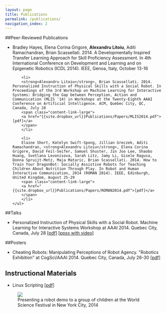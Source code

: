 ```yaml
---
layout: page
title: Publications
permalink: /publications/
navigation_index: 2
---
```


##Peer-Reviewed Publications

<div class="publications">
	<ul>
		<li>
		Bradley Hayes, Elena Corina Grigore, <strong>Alexandru Litoiu</strong>, Aditi Ramachandran, Brian Scassellati. 2014. A Developmentally Inspired Transfer Learning Approach for Skill Proficiency Assessment. In 4th International Conference on Development and Learning and on Epigenetic Robotics (ICDL 2014). IEEE, Genoa, Italy, October 13-16
		</li>

		<li>
		<strong>Alexandru Litoiu</strong>, Brian Scassellati. 2014. Personalized Instruction of Physical Skills with a Social Robot. In Proceedings of the 3rd Workshop on Machine Learning for Interactive Systems: Bridging the Gap between Perception, Action and Communication (MLIS '14) in Workshops at the Twenty-Eighth AAAI Conference on Artificial Intelligence. ACM, Quebec City, QC, Canada, July 28
		<span class="content-link-large">
		<a href="{{site.dropbox_url}}Publications/Papers/MLIS2014.pdf">[pdf]</a>
		</span>
		</li>

		<li>
		Elaine Short, Katelyn Swift-Spong, Jillian Greczek, Aditi Ramachandran, <strong>Alexandru Litoiu</strong>, Elena Corina Grigore, David Feil-Seifer, Samuel Shuster, Jin Joo Lee, Shaobo Huang, Svetlana Levonisova, Sarah Litz, Jamy Li, Gisele Ragusa, Donna Spruijt-Metz, Maja Mataric, Brian Scassellati. 2014. How to Train Your DragonBot: Socially Assistive Robots for Teaching Children About Nutrition Through Play. In Robot and Human Interactive Communication, 2014 (ROMAN 2014). IEEE, Edinburgh, United Kingdom, August 25-29
		<span class="content-link-large">
		<a href="{{site.dropbox_url}}Publications/Papers/ROMAN2014.pdf">[pdf]</a>
		</span>
		</li>
	</ul>
</div>

##Talks

<div class="publications">
	<ul>
		<li>
			Personalized Instruction of Physical Skills with a Social Robot. Machine Learning for Interactive Systems Workshop at AAAI 2014. Quebec City, Canada, July 28 
			<span class="content-link-large">
			<a href="{{site.dropbox_url}}Publications/Talks/MLIS2014/MLIS2014.pdf">[pdf]</a>
			<a href="{{site.dropbox_url}}Publications/Talks/MLIS2014/MLIS2014.ppsx">[ppsx with video]</a></span>
		</li>
	</ul>
</div>




##Posters

<div class="publications">
	<ul>
		<li>
			Cheating Robots: Manipulating Perceptions of Robot Agency. "Robotics Exhibition" at CogSci/AAAI 2014. Quebec City, Canada, July 26-30
			<span class="content-link-large"> 
			<a href="{{site.dropbox_url}}Publications/Posters/CheatingPoster.pdf">[pdf]</a></span>
		</li>
	</ul>
</div>


## Instructional Materials
<div class="publications">
	<ul>
		<li>
			Linux Scripting 
			<span class="content-link-large">
			<a href="{{site.dropbox_url}}Publications/Instructional/LinuxScripting.pdf">[pdf]</a></span>
		</li>
	</ul>
</div>

<figure>
<img src="{{site.dropbox_url}}Pictures/color.jpg" class="fullwidth"/>
<figcaption>Presenting a robot demo to a group of children at the World Science Festival in New York City, 2014</figcaption>
</figure>
